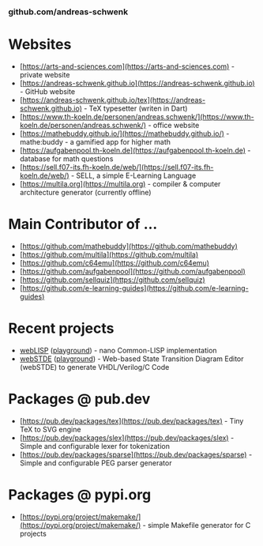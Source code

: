 ### github.com/andreas-schwenk

# Websites

- [https://arts-and-sciences.com](https://arts-and-sciences.com) - private website
- [https://andreas-schwenk.github.io](https://andreas-schwenk.github.io) - GitHub website
- [https://andreas-schwenk.github.io/tex](https://andreas-schwenk.github.io) - TeX typesetter (writen in Dart)
- [https://www.th-koeln.de/personen/andreas.schwenk/](https://www.th-koeln.de/personen/andreas.schwenk/) - office website
- [https://mathebuddy.github.io/](https://mathebuddy.github.io/) - mathe:buddy - a gamified app for higher math
- [https://aufgabenpool.th-koeln.de](https://aufgabenpool.th-koeln.de) - database for math questions
- [https://sell.f07-its.fh-koeln.de/web/](https://sell.f07-its.fh-koeln.de/web/) - SELL, a simple E-Learning Language
- [https://multila.org](https://multila.org) - compiler & computer architecture generator (currently offline)

# Main Contributor of ...

- [https://github.com/mathebuddy](https://github.com/mathebuddy)
- [https://github.com/multila](https://github.com/multila)
- [https://github.com/c64emu](https://github.com/c64emu)
- [https://github.com/aufgabenpool](https://github.com/aufgabenpool)
- [https://github.com/sellquiz](https://github.com/sellquiz)
- [https://github.com/e-learning-guides](https://github.com/e-learning-guides)

# Recent projects

- [webLISP](https://github.com/andreas-schwenk/weblisp) ([playground](https://andreas-schwenk.github.io/weblisp/)) - nano Common-LISP implementation
- [webSTDE](https://github.com/andreas-schwenk/webstde) ([playground](https://andreas-schwenk.github.io/webstde/)) - Web-based State Transition Diagram Editor (webSTDE) to generate VHDL/Verilog/C Code

# Packages @ pub.dev

- [https://pub.dev/packages/tex](https://pub.dev/packages/tex) - Tiny TeX to SVG engine
- [https://pub.dev/packages/slex](https://pub.dev/packages/slex) - Simple and configurable lexer for tokenization
- [https://pub.dev/packages/sparse](https://pub.dev/packages/sparse) - Simple and configurable PEG parser generator

# Packages @ pypi.org

- [https://pypi.org/project/makemake/](https://pypi.org/project/makemake/) - simple Makefile generator for C projects
